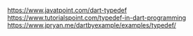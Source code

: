 https://www.javatpoint.com/dart-typedef <br>
https://www.tutorialspoint.com/typedef-in-dart-programming <br>
https://www.jpryan.me/dartbyexample/examples/typedef/
